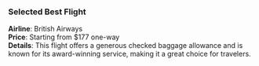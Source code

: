 ### Selected Best Flight

**Airline**: British Airways  
**Price**: Starting from $177 one-way  
**Details**: This flight offers a generous checked baggage allowance and is known for its award-winning service, making it a great choice for travelers.
